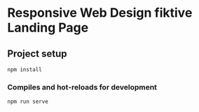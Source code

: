 # Responsive Web Design fiktive Landing Page

## Project setup
```
npm install
```

### Compiles and hot-reloads for development
```
npm run serve
```
